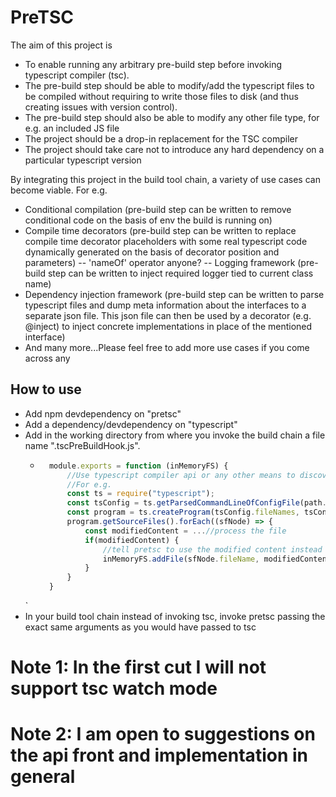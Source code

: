 # PreTSC

The aim of this project is 
- To enable running any arbitrary pre-build step before invoking typescript compiler (tsc).
- The pre-build step should be able to modify/add the typescript files to be compiled without requiring to write those files to disk (and thus creating issues with version control).
- The pre-build step should also be able to modify any other file type, for e.g. an included JS file
- The project should be a drop-in replacement for the TSC compiler 
- The project should take care not to introduce any hard dependency on a particular typescript version 

By integrating this project in the build tool chain, a variety of use cases can become viable. For e.g.
- Conditional compilation (pre-build step can be written to remove conditional code on the basis of env the build is running on)
- Compile time decorators (pre-build step can be written to replace compile time decorator placeholders with some real typescript code dynamically generated on the basis of decorator position and parameters)
-- 'nameOf' operator anyone?
-- Logging framework (pre-build step can be written to inject required logger tied to current class name)
- Dependency injection framework (pre-build step can be written to parse typescript files and dump meta information about the interfaces to a separate json file. This json file can then be used by a decorator (e.g. @inject) to inject concrete implementations in place of the mentioned interface)
- And many more...Please feel free to add more use cases if you come across any

## How to use
- Add npm devdependency on "pretsc"
- Add a dependency/devdependency on "typescript"
- Add in the working directory from where you invoke the build chain a file name ".tscPreBuildHook.js".
    - ```JavaScript
        module.exports = function (inMemoryFS) {
            //Use typescript compiler api or any other means to discover the files to be compiled and modified. 
            //For e.g.
            const ts = require("typescript");
            const tsConfig = ts.getParsedCommandLineOfConfigFile(path.resolve("tsconfig.json"), {}, ts.sys);
            const program = ts.createProgram(tsConfig.fileNames, tsConfig.options);
            program.getSourceFiles().forEach((sfNode) => {
                const modifiedContent = ...//process the file
                if(modifiedContent) {
                    //tell pretsc to use the modified content instead of the original file from disk
                    inMemoryFS.addFile(sfNode.fileName, modifiedContent);
                }
            }
        }
    `
- In your build tool chain instead of invoking tsc, invoke pretsc passing the exact same arguments as you would have passed to tsc

# Note 1: In the first cut I will not support tsc watch mode
# Note 2: I am open to suggestions on the api front and implementation in general
